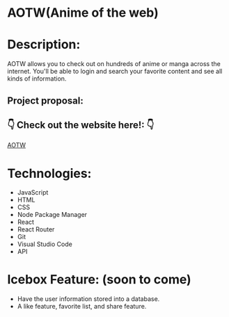 # AOTW(Anime of the web)

# Description:

AOTW allows you to check out on hundreds of anime or manga across the internet. You'll be able to login and search your favorite content and see all kinds of information.

## Project proposal:



## 👇 Check out the website here!: 👇

[AOTW](https://main--playful-cat-53712f.netlify.app/)

# Technologies:
- JavaScript
- HTML
- CSS
- Node Package Manager
- React
- React Router
- Git
- Visual Studio Code
- API


# Icebox Feature: (soon to come)
- Have the user information stored into a database.
- A like feature, favorite list, and share feature.